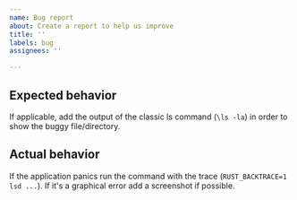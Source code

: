 ```yaml
---
name: Bug report
about: Create a report to help us improve
title: ''
labels: bug
assignees: ''

---
```


## Expected behavior
If applicable, add the output of the classic ls command (`\ls -la`) in order to show the buggy file/directory.

## Actual behavior
If the application panics run the command with the trace (`RUST_BACKTRACE=1 lsd ...`).
If it's a graphical error add a screenshot if possible.
